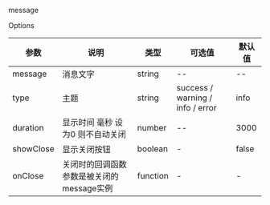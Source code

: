message 

Options

参数|说明|类型|可选值|默认值
--|--|--|--|--
message|消息文字|string|--|--
type|主题|string|success / warning / info / error | info
duration|显示时间 毫秒 设为0 则不自动关闭|number|--|3000
showClose|显示关闭按钮|boolean|-|false
onClose|关闭时的回调函数 参数是被关闭的message实例|function|-|-